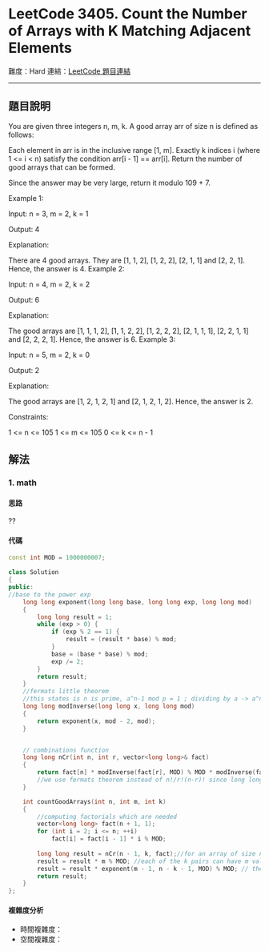 # LeetCode 3405. Count the Number of Arrays with K Matching Adjacent Elements

難度：Hard
連結：[LeetCode 題目連結](https://leetcode.com/problems/count-the-number-of-arrays-with-k-matching-adjacent-elements/description/)

---

## 題目說明
    
You are given three integers n, m, k. A good array arr of size n is defined as follows:

Each element in arr is in the inclusive range [1, m].
Exactly k indices i (where 1 <= i < n) satisfy the condition arr[i - 1] == arr[i].
Return the number of good arrays that can be formed.

Since the answer may be very large, return it modulo 109 + 7.

 

Example 1:

Input: n = 3, m = 2, k = 1

Output: 4

Explanation:

There are 4 good arrays. They are [1, 1, 2], [1, 2, 2], [2, 1, 1] and [2, 2, 1].
Hence, the answer is 4.
Example 2:

Input: n = 4, m = 2, k = 2

Output: 6

Explanation:

The good arrays are [1, 1, 1, 2], [1, 1, 2, 2], [1, 2, 2, 2], [2, 1, 1, 1], [2, 2, 1, 1] and [2, 2, 2, 1].
Hence, the answer is 6.
Example 3:

Input: n = 5, m = 2, k = 0

Output: 2

Explanation:

The good arrays are [1, 2, 1, 2, 1] and [2, 1, 2, 1, 2]. Hence, the answer is 2.
 

Constraints:

1 <= n <= 105
1 <= m <= 105
0 <= k <= n - 1

## 解法
### 1. math
#### 思路

??

#### 代碼
```c++
const int MOD = 1000000007;

class Solution 
{
public:
//base to the power exp
    long long exponent(long long base, long long exp, long long mod) 
    {
        long long result = 1;
        while (exp > 0) {
            if (exp % 2 == 1) {
                result = (result * base) % mod;
            }
            base = (base * base) % mod;
            exp /= 2;
        }
        return result;
    }
    //fermats little theorem 
    //this states is n is prime, a^n-1 mod p = 1 ; dividing by a -> a^n-2 mod p is equivalent to 1/a mod p
    long long modInverse(long long x, long long mod) 
    {
        return exponent(x, mod - 2, mod);
    }


    // combinations function
    long long nCr(int n, int r, vector<long long>& fact) 
    {
        return fact[n] * modInverse(fact[r], MOD) % MOD * modInverse(fact[n - r], MOD) % MOD;
        //we use fermats theorem instead of n!/r!(n-r)! since long long cant hold it sometimes
    }

    int countGoodArrays(int n, int m, int k) 
    {
        //computing factorials which are needed
        vector<long long> fact(n + 1, 1);
        for (int i = 2; i <= n; ++i) 
            fact[i] = fact[i - 1] * i % MOD;
    
        long long result = nCr(n - 1, k, fact);//for an array of size n, there are n-1 adjacent positions, we chooose k of n-1 positions.
        result = result * m % MOD; //each of the k pairs can have m values
        result = result * exponent(m - 1, n - k - 1, MOD) % MOD; // there are (n - 1) - k adjacent remainng, each of these have m-1 allowed values (we compare with previous adjacency)
        return result;
    }
};
```

#### 複雜度分析

- 時間複雜度：
- 空間複雜度：
